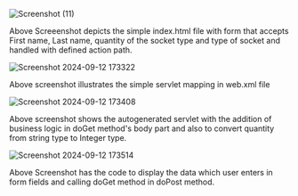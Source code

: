 ![Screenshot (11)](https://github.com/user-attachments/assets/0f849695-eeef-4fdd-b57b-51985d720e67)




Above Screeenshot depicts the simple index.html file with form that accepts First name, Last name, quantity of the socket type and type of socket and handled with defined action path.




![Screenshot 2024-09-12 173322](https://github.com/user-attachments/assets/0a099f51-6ec1-466c-81ed-1c7b02887648)





Above screenshot illustrates the simple servlet mapping in web.xml file





![Screenshot 2024-09-12 173408](https://github.com/user-attachments/assets/acdb0fbc-0ed5-4f14-bbee-19da54e07ccc)





Above screenshot shows the autogenerated servlet with the addition of business logic in doGet method's body part and also to convert quantity from string type to Integer type.





![Screenshot 2024-09-12 173514](https://github.com/user-attachments/assets/1f3a5b0c-7e50-47f1-b49f-75fd30248112)





Above Screenshot has the code to display the data which user enters in form fields and calling doGet method in doPost method.
